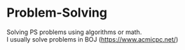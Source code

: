 # Problem-Solving
Solving PS problems using algorithms or math.  
I usually solve problems in BOJ (https://www.acmicpc.net/)
